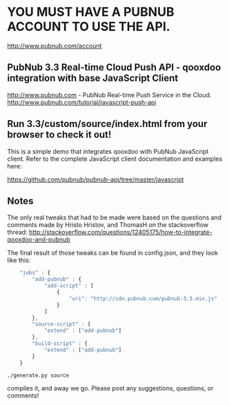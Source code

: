 # YOU MUST HAVE A PUBNUB ACCOUNT TO USE THE API.
http://www.pubnub.com/account

## PubNub 3.3 Real-time Cloud Push API - qooxdoo integration with base JavaScript Client
http://www.pubnub.com - PubNub Real-time Push Service in the Cloud. 
http://www.pubnub.com/tutorial/javascript-push-api

## Run 3.3/custom/source/index.html from your browser to check it out!

This is a simple demo that integrates qooxdoo with PubNub JavaScript client.
Refer to the complete JavaScript client documentation and examples here:

https://github.com/pubnub/pubnub-api/tree/master/javascript

## Notes

The only real tweaks that had to be made were based on the questions and comments made by Hristo Hristov, and ThomasH
on the stackoverflow thread: http://stackoverflow.com/questions/12405175/how-to-integrate-qooxdoo-and-pubnub

The final result of those tweaks can be found in config.json, and they look like this:

```javascript
    "jobs" : {
        "add-pubnub" : {
            "add-script" : [
                {
                    "uri": "http://cdn.pubnub.com/pubnub-3.3.min.js"
                }
            ]
        },
        "source-script" : {
            "extend" : ["add-pubnub"]
        },
        "build-script" : {
            "extend" : ["add-pubnub"]
        }
    }
```

```
./generate.py source
```

compiles it, and away we go. Please post any suggestions, questions, or comments!